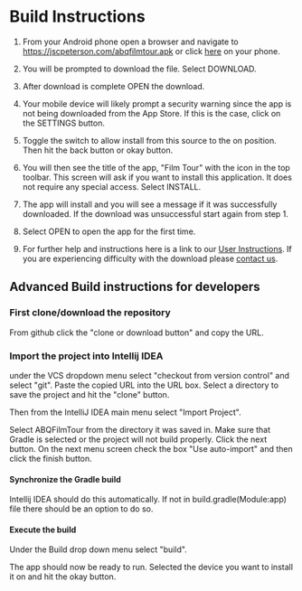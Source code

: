 # Build Instructions

1. From your Android phone open a browser and navigate to https://jscpeterson.com/abqfilmtour.apk or click [here](https://jscpeterson.com/abqfilmtour.apk) on your phone.

2. You will be prompted to download the file. Select DOWNLOAD.

3. After download is complete OPEN the download.

4. Your mobile device will likely prompt a security warning since the app is not being downloaded from the App Store. If this is the case, click on the SETTINGS button.

5. Toggle the switch to allow install from this source to the on position. Then hit the back button or okay button.

6. You will then see the title of the app, "Film Tour" with the icon in the top toolbar. This screen will ask if you want to install this application. It does not require any special access. Select INSTALL.

7. The app will install and you will see a message if it was successfully downloaded. If the download was unsuccessful start again from step 1.

8. Select OPEN to open the app for the first time.

9. For further help and instructions here is a link to our [User Instructions](https://abqfilmtour.github.io/docs/UsageInstructions.html). If you are experiencing difficulty with the download please [contact us](mailto:abqfilmtour@gmail.com).


## Advanced Build instructions for developers

### First clone/download the repository

From github click the "clone or download button" and copy the URL.

### Import the project into Intellij IDEA

under the VCS dropdown menu select "checkout from version control" and select "git". Paste the copied URL into the URL box.
Select a directory to save the project and hit the "clone" button.

Then from the IntelliJ IDEA main menu select "Import Project".
 
Select ABQFilmTour from the directory it was saved in. Make sure that Gradle is selected or the project will not build properly.
Click the next button. On the next menu screen check the box "Use auto-import" and then click the finish button.

#### Synchronize the Gradle build

Intellij IDEA should do this automatically. If not in build.gradle(Module:app) file there should be an option to do so.

#### Execute the build

Under the Build drop down menu select "build".  

The app should now be ready to run. Selected the device you want to install it on and hit the okay button.
